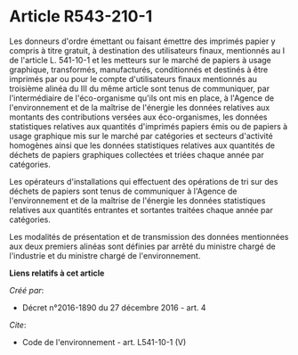 # Article R543-210-1

Les donneurs d'ordre émettant ou faisant émettre des imprimés papier y compris à titre gratuit, à destination des
utilisateurs finaux, mentionnés au I de l'article L. 541-10-1 et les metteurs sur le marché de papiers à usage graphique,
transformés, manufacturés, conditionnés et destinés à être imprimés par ou pour le compte d'utilisateurs finaux mentionnés au
troisième alinéa du III du même article sont tenus de communiquer, par l'intermédiaire de l'éco-organisme qu'ils ont mis en
place, à l'Agence de l'environnement et de la maîtrise de l'énergie les données relatives aux montants des contributions
versées aux éco-organismes, les données statistiques relatives aux quantités d'imprimés papiers émis ou de papiers à usage
graphique mis sur le marché par catégories et secteurs d'activité homogènes ainsi que les données statistiques relatives aux
quantités de déchets de papiers graphiques collectées et triées chaque année par catégories.

Les opérateurs d'installations qui effectuent des opérations de tri sur des déchets de papiers sont tenus de communiquer à
l'Agence de l'environnement et de la maîtrise de l'énergie les données statistiques relatives aux quantités entrantes et
sortantes traitées chaque année par catégories.

Les modalités de présentation et de transmission des données mentionnées aux deux premiers alinéas sont définies par arrêté
du ministre chargé de l'industrie et du ministre chargé de l'environnement.

**Liens relatifs à cet article**

_Créé par_:

  - Décret n°2016-1890 du 27 décembre 2016 - art. 4

_Cite_:

  - Code de l'environnement - art. L541-10-1 (V)

